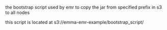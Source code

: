 the bootstrap script used by emr to copy the jar from specified prefix in s3 to all nodes


this script is located at
s3://emma-emr-example/bootstrap_script/